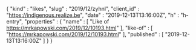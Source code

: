 {
  "kind" : "likes",
  "slug" : "2019/12/zyhnl",
  "client_id" : "https://indigenous.realize.be",
  "date" : "2019-12-13T13:16:00Z",
  "h" : "h-entry",
  "properties" : {
    "name" : [ "Like of https://mrkapowski.com/2019/12/10193.html" ],
    "like-of" : [ "https://mrkapowski.com/2019/12/10193.html" ],
    "published" : [ "2019-12-13T13:16:00Z" ]
  }
}
